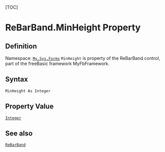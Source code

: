 [TOC]
# ReBarBand.MinHeight Property

## Definition
Namespace: [`My.Sys.Forms`](My.Sys.Forms.md)
`MinHeight` is property of the ReBarBand control, part of the freeBasic framework MyFbFramework.
## Syntax
```freeBasic
MinHeight As Integer
```
## Property Value
[`Integer`]("https://www.freebasic.net/wiki/KeyPgInteger")
## See also
[`ReBarBand`](ReBarBand.md)
